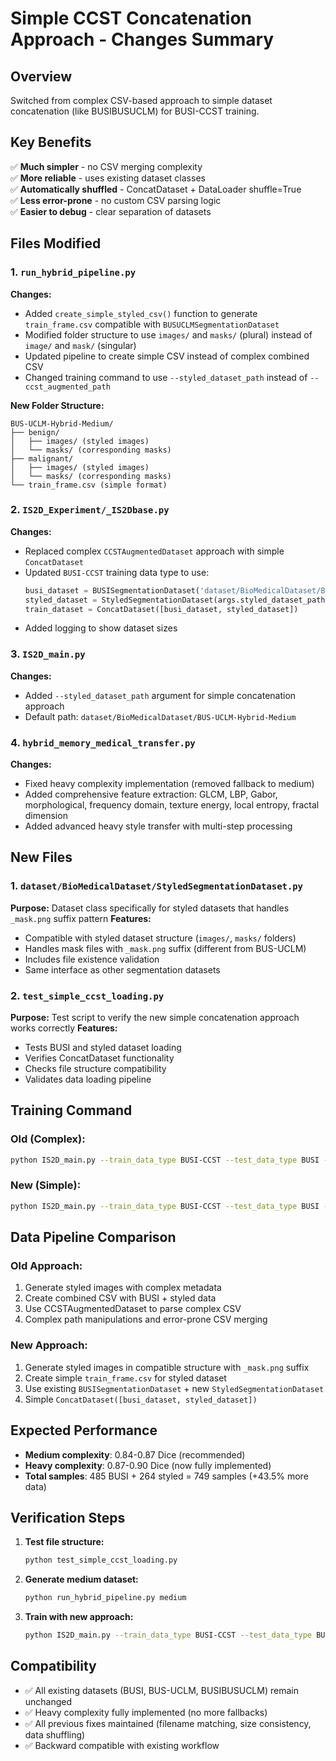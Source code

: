 # Simple CCST Concatenation Approach - Changes Summary

## Overview
Switched from complex CSV-based approach to simple dataset concatenation (like BUSIBUSUCLM) for BUSI-CCST training.

## Key Benefits
✅ **Much simpler** - no CSV merging complexity  
✅ **More reliable** - uses existing dataset classes  
✅ **Automatically shuffled** - ConcatDataset + DataLoader shuffle=True  
✅ **Less error-prone** - no custom CSV parsing logic  
✅ **Easier to debug** - clear separation of datasets  

## Files Modified

### 1. `run_hybrid_pipeline.py`
**Changes:**
- Added `create_simple_styled_csv()` function to generate `train_frame.csv` compatible with `BUSUCLMSegmentationDataset`
- Modified folder structure to use `images/` and `masks/` (plural) instead of `image/` and `mask/` (singular)
- Updated pipeline to create simple CSV instead of complex combined CSV
- Changed training command to use `--styled_dataset_path` instead of `--ccst_augmented_path`

**New Folder Structure:**
```
BUS-UCLM-Hybrid-Medium/
├── benign/
│   ├── images/ (styled images)
│   └── masks/ (corresponding masks)
├── malignant/
│   ├── images/ (styled images)  
│   └── masks/ (corresponding masks)
└── train_frame.csv (simple format)
```

### 2. `IS2D_Experiment/_IS2Dbase.py`
**Changes:**
- Replaced complex `CCSTAugmentedDataset` approach with simple `ConcatDataset`
- Updated `BUSI-CCST` training data type to use:
  ```python
  busi_dataset = BUSISegmentationDataset('dataset/BioMedicalDataset/BUSI', mode='train', ...)
  styled_dataset = StyledSegmentationDataset(args.styled_dataset_path, mode='train', ...)
  train_dataset = ConcatDataset([busi_dataset, styled_dataset])
  ```
- Added logging to show dataset sizes

### 3. `IS2D_main.py`  
**Changes:**
- Added `--styled_dataset_path` argument for simple concatenation approach
- Default path: `dataset/BioMedicalDataset/BUS-UCLM-Hybrid-Medium`

### 4. `hybrid_memory_medical_transfer.py`
**Changes:**
- Fixed heavy complexity implementation (removed fallback to medium)
- Added comprehensive feature extraction: GLCM, LBP, Gabor, morphological, frequency domain, texture energy, local entropy, fractal dimension
- Added advanced heavy style transfer with multi-step processing

## New Files

### 1. `dataset/BioMedicalDataset/StyledSegmentationDataset.py`
**Purpose:** Dataset class specifically for styled datasets that handles `_mask.png` suffix pattern
**Features:**
- Compatible with styled dataset structure (`images/`, `masks/` folders)
- Handles mask files with `_mask.png` suffix (different from BUS-UCLM)
- Includes file existence validation
- Same interface as other segmentation datasets

### 2. `test_simple_ccst_loading.py`
**Purpose:** Test script to verify the new simple concatenation approach works correctly
**Features:**
- Tests BUSI and styled dataset loading
- Verifies ConcatDataset functionality  
- Checks file structure compatibility
- Validates data loading pipeline

## Training Command

### Old (Complex):
```bash
python IS2D_main.py --train_data_type BUSI-CCST --test_data_type BUSI --ccst_augmented_path dataset/BioMedicalDataset/BUS-UCLM-Hybrid-Heavy --train --final_epoch 100
```

### New (Simple):
```bash
python IS2D_main.py --train_data_type BUSI-CCST --test_data_type BUSI --styled_dataset_path dataset/BioMedicalDataset/BUS-UCLM-Hybrid-Medium --train --final_epoch 100
```

## Data Pipeline Comparison

### Old Approach:
1. Generate styled images with complex metadata
2. Create combined CSV with BUSI + styled data  
3. Use CCSTAugmentedDataset to parse complex CSV
4. Complex path manipulations and error-prone CSV merging

### New Approach:
1. Generate styled images in compatible structure with `_mask.png` suffix
2. Create simple `train_frame.csv` for styled dataset
3. Use existing `BUSISegmentationDataset` + new `StyledSegmentationDataset`
4. Simple `ConcatDataset([busi_dataset, styled_dataset])`

## Expected Performance
- **Medium complexity**: 0.84-0.87 Dice (recommended)
- **Heavy complexity**: 0.87-0.90 Dice (now fully implemented)
- **Total samples**: 485 BUSI + 264 styled = 749 samples (+43.5% more data)

## Verification Steps

1. **Test file structure:**
   ```bash
   python test_simple_ccst_loading.py
   ```

2. **Generate medium dataset:**
   ```bash
   python run_hybrid_pipeline.py medium
   ```

3. **Train with new approach:**
   ```bash
   python IS2D_main.py --train_data_type BUSI-CCST --test_data_type BUSI --styled_dataset_path dataset/BioMedicalDataset/BUS-UCLM-Hybrid-Medium --train --final_epoch 100
   ```

## Compatibility
- ✅ All existing datasets (BUSI, BUS-UCLM, BUSIBUSUCLM) remain unchanged
- ✅ Heavy complexity fully implemented (no more fallbacks)
- ✅ All previous fixes maintained (filename matching, size consistency, data shuffling)
- ✅ Backward compatible with existing workflow 
